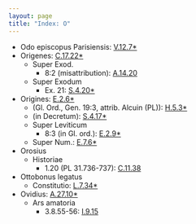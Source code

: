 ```yaml
---
layout: page
title: "Index: O"
---
```



 - Odo episcopus Parisiensis: [V.12.7\*](../mirador.html?c=V.12&p=7)
 - Origenes: [C.17.22\*](../mirador.html?c=C.17&p=22)
   - Super Exod.
     - 8:2 (misattribution): [A.14.20](../mirador.html?c=A.14&p=20)
   - Super Exodum
     - Ex. 21: [S.4.20\*](../mirador.html?c=S.4&p=20)
 - Origines: [E.2.6\*](../mirador.html?c=E.2&p=6)
   - (Gl. Ord., Gen. 19:3, attrib. Alcuin (PL)): [H.5.3\*](../mirador.html?c=H.5&p=3)
   - (in Decretum): [S.4.17\*](../mirador.html?c=S.4&p=17)
   - Super Leviticum
     - 8:3 (in Gl. ord.): [E.2.9\*](../mirador.html?c=E.2&p=9)
   - Super Num.: [E.7.6\*](../mirador.html?c=E.7&p=6)
 - Orosius
   - Historiae
     - 1.20 (PL 31.736-737): [C.11.38](../mirador.html?c=C.11&p=38)
 - Ottobonus legatus
   - Constitutio: [L.7.34\*](../mirador.html?c=L.7&p=34)
 - Ovidius: [A.27.10\*](../mirador.html?c=A.27&p=10)
   - Ars amatoria
     - 3.8.55-56: [I.9.15](../mirador.html?c=I.9&p=15)
